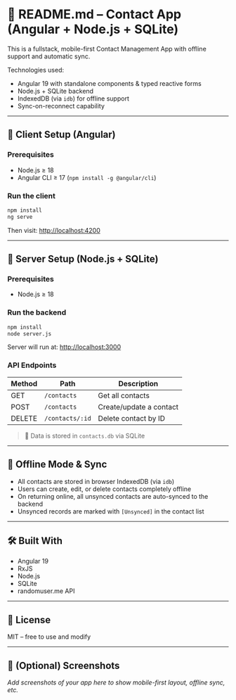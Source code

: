 # 📘 README.md – Contact App (Angular + Node.js + SQLite)

This is a fullstack, mobile-first Contact Management App with offline support and automatic sync. 

Technologies used:
- Angular 19 with standalone components & typed reactive forms
- Node.js + SQLite backend
- IndexedDB (via `idb`) for offline support
- Sync-on-reconnect capability

---

## 🚀 Client Setup (Angular)

### Prerequisites
- Node.js ≥ 18
- Angular CLI ≥ 17 (`npm install -g @angular/cli`)

### Run the client
```bash
npm install
ng serve
```

Then visit: [http://localhost:4200](http://localhost:4200)

---

## 🔧 Server Setup (Node.js + SQLite)

### Prerequisites
- Node.js ≥ 18

### Run the backend
```bash
npm install
node server.js
```

Server will run at: [http://localhost:3000](http://localhost:3000)

### API Endpoints
| Method | Path              | Description              |
|--------|-------------------|--------------------------|
| GET    | `/contacts`       | Get all contacts         |
| POST   | `/contacts`       | Create/update a contact  |
| DELETE | `/contacts/:id`   | Delete contact by ID     |

> 📂 Data is stored in `contacts.db` via SQLite

---

## 📴 Offline Mode & Sync
- All contacts are stored in browser IndexedDB (via `idb`)
- Users can create, edit, or delete contacts completely offline
- On returning online, all unsynced contacts are auto-synced to the backend
- Unsynced records are marked with `[Unsynced]` in the contact list

---

## 🛠 Built With
- Angular 19
- RxJS
- Node.js
- SQLite
- randomuser.me API

---

## 📄 License
MIT – free to use and modify

---

## 📸 (Optional) Screenshots
_Add screenshots of your app here to show mobile-first layout, offline sync, etc._
